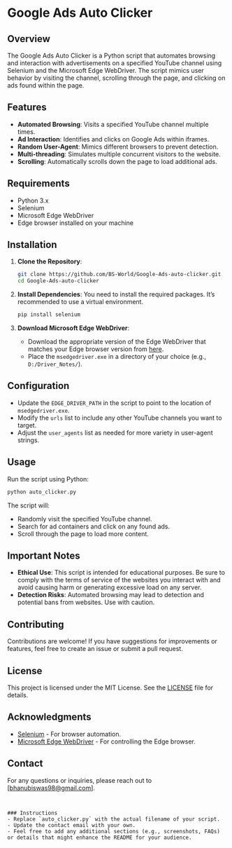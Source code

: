# Google Ads Auto Clicker

## Overview
The Google Ads Auto Clicker is a Python script that automates browsing and interaction with advertisements on a specified YouTube channel using Selenium and the Microsoft Edge WebDriver. The script mimics user behavior by visiting the channel, scrolling through the page, and clicking on ads found within the page.

## Features
- **Automated Browsing**: Visits a specified YouTube channel multiple times.
- **Ad Interaction**: Identifies and clicks on Google Ads within iframes.
- **Random User-Agent**: Mimics different browsers to prevent detection.
- **Multi-threading**: Simulates multiple concurrent visitors to the website.
- **Scrolling**: Automatically scrolls down the page to load additional ads.

## Requirements
- Python 3.x
- Selenium
- Microsoft Edge WebDriver
- Edge browser installed on your machine

## Installation

1. **Clone the Repository**:
   ```bash
   git clone https://github.com/BS-World/Google-Ads-auto-clicker.git
   cd Google-Ads-auto-clicker

2. **Install Dependencies**:
   You need to install the required packages. It’s recommended to use a virtual environment. 
   ```bash
   pip install selenium
   ```

3. **Download Microsoft Edge WebDriver**:
   - Download the appropriate version of the Edge WebDriver that matches your Edge browser version from [here](https://developer.microsoft.com/en-us/microsoft-edge/tools/webdriver/).
   - Place the `msedgedriver.exe` in a directory of your choice (e.g., `D:/Driver_Notes/`).

## Configuration
- Update the `EDGE_DRIVER_PATH` in the script to point to the location of `msedgedriver.exe`.
- Modify the `urls` list to include any other YouTube channels you want to target.
- Adjust the `user_agents` list as needed for more variety in user-agent strings.

## Usage
Run the script using Python:
```bash
python auto_clicker.py
```

The script will:
- Randomly visit the specified YouTube channel.
- Search for ad containers and click on any found ads.
- Scroll through the page to load more content.

## Important Notes
- **Ethical Use**: This script is intended for educational purposes. Be sure to comply with the terms of service of the websites you interact with and avoid causing harm or generating excessive load on any server.
- **Detection Risks**: Automated browsing may lead to detection and potential bans from websites. Use with caution.

## Contributing
Contributions are welcome! If you have suggestions for improvements or features, feel free to create an issue or submit a pull request.

## License
This project is licensed under the MIT License. See the [LICENSE](LICENSE) file for details.

## Acknowledgments
- [Selenium](https://www.selenium.dev/) - For browser automation.
- [Microsoft Edge WebDriver](https://developer.microsoft.com/en-us/microsoft-edge/tools/webdriver/) - For controlling the Edge browser.

## Contact
For any questions or inquiries, please reach out to [bhanubiswas98@gmail.com].

```


### Instructions
- Replace `auto_clicker.py` with the actual filename of your script.
- Update the contact email with your own.
- Feel free to add any additional sections (e.g., screenshots, FAQs) or details that might enhance the README for your audience.
